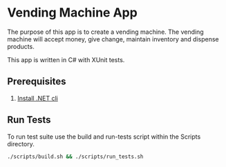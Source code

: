 # Vending Machine App

The purpose of this app is to create a vending machine. The vending machine will accept money, give change, maintain inventory and dispense products.

This app is written in C# with XUnit tests.

## Prerequisites

1. [Install .NET cli](https://dotnet.microsoft.com/learn/dotnet/hello-world-tutorial/intro)

## Run Tests

To run test suite use the build and run-tests script within the Scripts directory.

```sh
./scripts/build.sh && ./scripts/run_tests.sh
```
